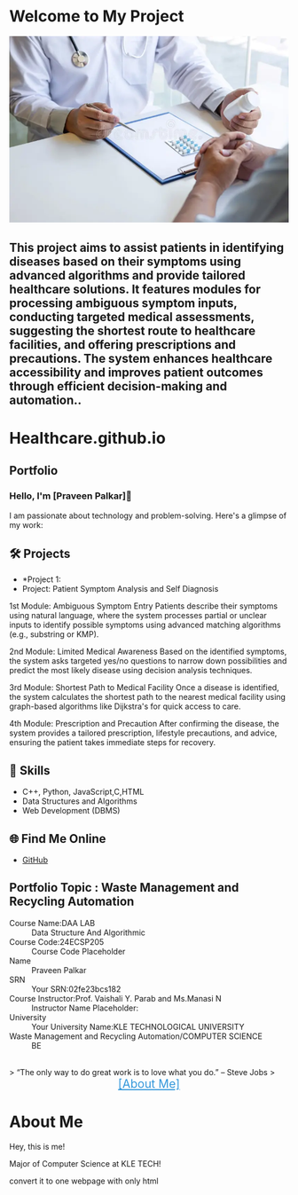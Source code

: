 


<html lang="en">
<head>
    <meta charset="UTF-8">
    <meta name="viewport" content="width=device-width, initial-scale=1.0">
  
   
</head>
<body>
    <h1>Welcome to My Project</h1>
</body>
</html>


<!DOCTYPE html>
<html lang="en">
<head>

<body>
    <div class="container">
        <img src="Healthcare.png" alt="Patient Symptom Analysis and Self Diagnosis ">
        <div class="description">
            <h2>This project aims to assist patients in identifying diseases based on their symptoms using advanced algorithms and provide tailored healthcare solutions. It features modules for processing ambiguous symptom inputs, conducting targeted medical assessments, suggesting the shortest route to healthcare facilities, and offering prescriptions and precautions. The system enhances healthcare accessibility and improves patient outcomes through efficient decision-making and automation..</p>
        </div>
    </div>
</body>
</html>


   

# Healthcare.github.io
## Portfolio

### Hello, I'm [Praveen Palkar]👋

I am passionate about technology and problem-solving. Here's a glimpse of my work:

## 🛠 Projects
- *Project 1:
- Project: Patient Symptom Analysis and Self Diagnosis 

1st Module: Ambiguous Symptom Entry
Patients describe their symptoms using natural language, where the system processes partial or unclear inputs to identify possible symptoms using advanced matching algorithms (e.g., substring or KMP).

2nd Module: Limited Medical Awareness
Based on the identified symptoms, the system asks targeted yes/no questions to narrow down possibilities and predict the most likely disease using decision analysis techniques.

3rd Module: Shortest Path to Medical Facility
Once a disease is identified, the system calculates the shortest path to the nearest medical facility using graph-based algorithms like Dijkstra's for quick access to care.

4th Module: Prescription and Precaution
After confirming the disease, the system provides a tailored prescription, lifestyle precautions, and advice, ensuring the patient takes immediate steps for recovery.
  



## 🚀 Skills
- C++, Python, JavaScript,C,HTML
- Data Structures and Algorithms
- Web Development (DBMS)

## 🌐 Find Me Online
- [GitHub](https://github.com/Srujan-2)

## Portfolio Topic : Waste Management and Recycling Automation

<dl>
<dt>Course Name:DAA LAB</dt>
<dd>Data Structure And Algorithmic </dd>
<dt>Course Code:24ECSP205</dt>
<dd>Course Code Placeholder</dd>
<dt>Name</dt>
<dd>Praveen Palkar</dd>
<dt>SRN</dt>
<dd>Your SRN:02fe23bcs182</dd>
<dt>Course Instructor:Prof. Vaishali Y. Parab and Ms.Manasi N</dt>
<dd>Instructor Name Placeholder:</dd>
<dt>University</dt>
<dd>Your University Name:KLE TECHNOLOGICAL UNIVERSITY</dd>
<dt>Waste Management and Recycling Automation/COMPUTER SCIENCE</dt>
<dd>BE </dd>
</dl>


<br> 
> “The only way to do great work is to love what you do.” – Steve Jobs
>
<!DOCTYPE html>
<html lang="en">
<head>
   
</head>
<body>
    <div class="container">
        <a href="about.md" style="display: block; text-align: center; font-size: 1.5em; color: #3498db;">[About Me]</a>
        <h1>About Me</h1>
        <div class="about-text">
            <p>Hey, this is me!</p>
            <p>Major of <span class="highlight">Computer Science</span> at KLE TECH!</p>
        </div>
    </div>
</body>
</html>       convert it to one webpage with only html
